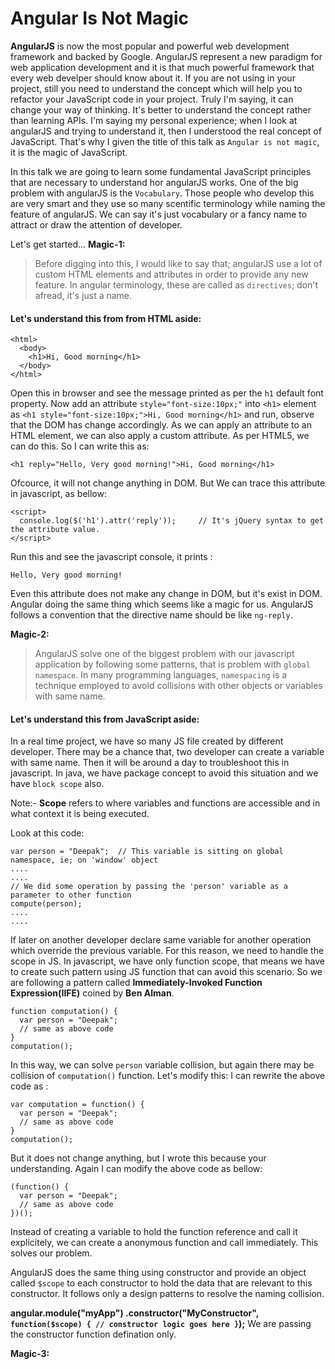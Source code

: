 # Angular Is Not Magic
**AngularJS** is now the most popular and powerful web development framework and backed by Google. AngularJS represent a new paradigm for web application development and it is that much powerful framework that every web develper should know about it. If you are not using in your project, still you need to understand the concept which will help you to refactor your JavaScript code in your project. Truly I'm saying, it can change your way of thinking. It's better to understand the concept rather than learning APIs. I'm saying my personal experience; when I look at angularJS and trying to understand it, then I understood the real concept of JavaScript. That's why I given the title of this talk as `Angular is not magic`, it is the magic of JavaScript.

In this talk we are going to learn some fundamental JavaScript principles that are necessary to understand hor angularJS works. One of the big problem with angularJS is the `Vocabulary`. Those people who develop this are very smart and they use so many scentific terminology while naming the feature of angularJS. We can say it's just vocabulary or a fancy name to attract or draw the attention of developer. 

Let's get started...
**Magic-1:** 
> Before digging into this, I would like to say that; angularJS use a lot of custom HTML elements and attributes in order to provide any new feature. In angular terminology, these are called as `directives`; don't afread, it's just a name. 

#### Let's understand this from from HTML aside:
  ```
  <html>
    <body>
      <h1>Hi, Good morning</h1>
    </body>
  </html>
  ```
Open this in browser and see the message printed as per the `h1` default font property. Now add an attribute `style="font-size:10px;"` into `<h1>` element as `<h1 style="font-size:10px;">Hi, Good morning</h1>` and run, observe that the DOM has change accordingly. As we can apply an attribute to an HTML element, we can also apply a custom attribute. As per HTML5, we can do this. So I can write this as:
```
<h1 reply="Hello, Very good morning!">Hi, Good morning</h1>
```
Ofcource, it will not change anything in DOM. But We can trace this attribute in javascript, as bellow:
```
<script>
  console.log($('h1').attr('reply'));     // It's jQuery syntax to get the attribute value.
</script>
```
Run this and see the javascript console, it prints :
```
Hello, Very good morning!
```
Even this attribute does not make any change in DOM, but it's exist in DOM. Angular doing the same thing which seems like a magic for us. AngularJS follows a convention that the directive name should be like `ng-reply`.

**Magic-2:** 
> AngularJS solve one of the biggest problem with our javascript application by following some patterns, that is problem with `global namespace`. In many programming languages, `namespacing` is a technique employed to avoid collisions with other objects or variables with same name. 

#### Let's understand this from JavaScript aside:
In a real time project, we have so many JS file created by different developer. There may be a chance that, two developer can create a variable with same name. Then it will be around a day to troubleshoot this in javascript. In java, we have package concept to avoid this situation and we have `block scope` also. 

Note:-  **Scope** refers to where variables and functions are accessible and in what context it is being executed. 

Look at this code:
```
var person = "Deepak";  // This variable is sitting on global namespace, ie; on 'window' object
....
....
// We did some operation by passing the 'person' variable as a parameter to other function
compute(person);
....
....
```
If later on another developer declare same variable for another operation which override the previous variable. For this reason, we need to handle the scope in JS. In javascript, we have only function scope, that means we have to create such pattern using JS function that can avoid this scenario. So we are following a pattern called **Immediately-Invoked Function Expression(IIFE)** coined by **Ben Alman**.
```
function computation() {
  var person = "Deepak";
  // same as above code
}
computation();
```
In this way, we can solve `person` variable collision, but again there may be collision of `computation()` function. Let's modify this:
I can rewrite the above code as : 
```
var computation = function() {
  var person = "Deepak";
  // same as above code
}
computation();
```
But it does not change anything, but I wrote this because your understanding. Again I can modify the above code as bellow:
```
(function() {
  var person = "Deepak";
  // same as above code
})();
```
Instead of creating a variable to hold the function reference and call it explicitely, we can create a anonymous function and call immediately. This solves our problem.

AngularJS does the same thing using constructor and provide an object called `$scope` to each constructor to hold the data that are relevant to this constructor. It follows only a design patterns to resolve the naming collision. 
 
**angular.module("myApp")
       .constructor("MyConstructor", ```function($scope) {
          // constructor logic goes here
       }```);**
We are passing the constructor function defination only.

**Magic-3:**
> 

